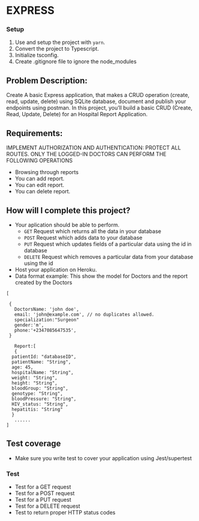 # EXPRESS

### Setup

1. Use and setup the project with `yarn`.
2. Convert the project to Typescript.
3. Initialize tsconfig.
4. Create .gitignore file to ignore the node_modules

## Problem Description:

Create A basic Express application, that makes a CRUD operation (create, read, update, delete) using SQLite database, document and publish your endpoints using postman.
In this project, you’ll build a basic CRUD (Create, Read, Update, Delete) for an Hospital Report Application.

## Requirements:

IMPLEMENT AUTHORIZATION AND AUTHENTICATION: PROTECT ALL ROUTES. ONLY THE LOGGED-IN DOCTORS CAN PERFORM THE FOLLOWING OPERATIONS

- Browsing through reports
- You can add report.
- You can edit report.
- You can delete report.

## How will I complete this project?

- Your aplication should be able to perform.
  - `GET` Request which returns all the data in your database
  - `POST` Request which adds data to your database
  - `PUT` Request which updates fields of a particular data using the id in database
  - `DELETE` Request which removes a particular data from your database using the id
- Host your application on Heroku.
- Data format example: This show the model for Doctors and the report created by the Doctors

```
[

 {
   DoctorsName: 'john doe',
   email: 'john@example.com', // no duplicates allowed.
   specialization:"Surgeon"
   gender:'m',
   phone:'+2347085647535',
 }

   Report:[
   {
  patientId: "databaseID",
  patientName: "String",
  age: 45,
  hospitalName: "String",
  weight: "String",
  height: "String",
  bloodGroup: "String",
  genotype: "String",
  bloodPressure: "String",
  HIV_status: "String",
  hepatitis: "String"
  }
   ......
]
```

## Test coverage

- Make sure you write test to cover your application using Jest/supertest

### Test

- Test for a GET request
- Test for a POST request
- Test for a PUT request
- Test for a DELETE request
- Test to return proper HTTP status codes
